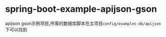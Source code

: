 # spring-boot-example-apijson-gson

apijson gson示例项目,所需的数据库脚本在主项目`config/examples-db/apijson`下可以找到


